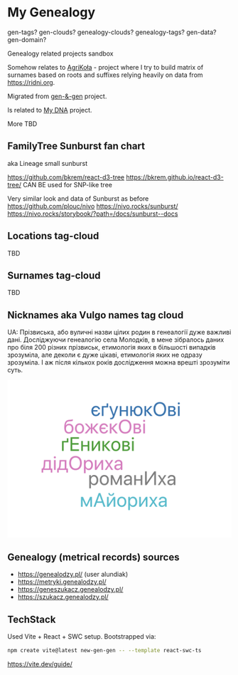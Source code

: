 # My Genealogy
gen-tags?
gen-clouds?
genealogy-clouds?
genealogy-tags?
gen-data?
gen-domain?

Genealogy related projects sandbox

Somehow relates to [AgriKoła](https://github.com/alundiak/AgriKola) - project where I try to build matrix of surnames based on roots and suffixes relying heavily on data from https://ridni.org.

Migrated from [gen-&-gen](https://github.com/alundiak/gen-and-gen) project.

Is related to [My DNA](https://github.com/alundiak/my-dna) project.



More TBD

## FamilyTree Sunburst fan chart
aka Lineage small sunburst

https://github.com/bkrem/react-d3-tree
https://bkrem.github.io/react-d3-tree/
CAN BE used for SNP-like tree


Very similar look and data of Sunburst as before
https://github.com/plouc/nivo
https://nivo.rocks/sunburst/
https://nivo.rocks/storybook/?path=/docs/sunburst--docs


## Locations tag-cloud

TBD

## Surnames tag-cloud
TBD

## Nicknames aka Vulgo names tag cloud

UA: Прізвиська, або вуличні назви цілих родин в генеалогії дуже важливі дані. Досліджуючи генеалогію села Молодків, в мене зібралось даних про біля 200 різних прізвиськ, етимологія яких в більшості випадків зрозуміла, але деколи є дуже цікаві, етимологія яких не одразу зрозуміла. І аж після кількох років дослідження можна врешті зрозуміти суть.

![img3](./images/img3.png)


## Genealogy (metrical records) sources

- https://genealodzy.pl/ (user alundiak)
- https://metryki.genealodzy.pl/
- https://geneszukacz.genealodzy.pl/
- https://szukacz.genealodzy.pl/

## TechStack


Used Vite + React + SWC setup. Bootstrapped via:

```sh
npm create vite@latest new-gen-gen -- --template react-swc-ts
```

https://vite.dev/guide/
